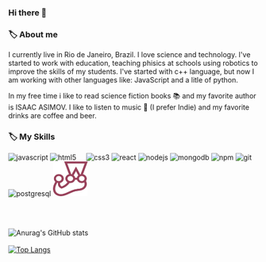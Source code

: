 ### Hi there 👋

### 🏷️ About me
<p>
  I currently live in Rio de Janeiro, Brazil. I love science and technology. I've started to work with education, teaching phisics at schools using robotics to improve the skills of my students. I've started with c++ language, but now I am working with other languages like: JavaScript and a litle of python.    
  
</p>
<p>
  In my free time i like to read science fiction books 📚 and my favorite author is ISAAC ASIMOV. I like to listen to music 🎵 (I prefer Indie) and my favorite drinks are coffee and beer. 
</p>

### 🏷️ My Skills
<p>
<img src="https://cdn.jsdelivr.net/gh/devicons/devicon/icons/nodejs/nodejs-original.svg" alt="javascript" width="70" height="70" />
<img src="https://cdn.jsdelivr.net/gh/devicons/devicon/icons/html5/html5-original.svg" alt="html5" width="70" height="70" /> &nbsp; &nbsp;
<img src="https://cdn.jsdelivr.net/gh/devicons/devicon/icons/css3/css3-original.svg" alt="css3" width="70" height="70" />
<img src="https://cdn.jsdelivr.net/gh/devicons/devicon/icons/react/react-original-wordmark.svg" alt="react" width="70" height="70" />
<img src="https://cdn.jsdelivr.net/gh/devicons/devicon/icons/nodejs/nodejs-original-wordmark.svg" alt="nodejs" width="70" height="70" />
<img src="https://cdn.jsdelivr.net/gh/devicons/devicon/icons/mongodb/mongodb-original-wordmark.svg" alt="mongodb" width="70" height="70" />
<img src="https://cdn.jsdelivr.net/gh/devicons/devicon/icons/npm/npm-original-wordmark.svg" alt="npm" width="70" height="70" />
<img src="https://cdn.jsdelivr.net/gh/devicons/devicon/icons/git/git-original-wordmark.svg" alt="git" width="70" height="70" />
<img src="https://cdn.jsdelivr.net/gh/devicons/devicon/icons/postgresql/postgresql-original-wordmark.svg" alt="postgresql" width="70" height="70" />
<img src="https://github.com/devicons/devicon/blob/v2.15.1/icons/jest/jest-plain.svg" alt="jest" width="70" height="70" />

<p/> <br/> <br />

![Anurag's GitHub stats](https://github-readme-stats.vercel.app/api?username=gleiMoura&show_icons=true&theme=radical) <br /> <br />
[![Top Langs](https://github-readme-stats.vercel.app/api/top-langs/?username=gleiMoura&layout=compact)](https://github.com/anuraghazra/github-readme-stats)
